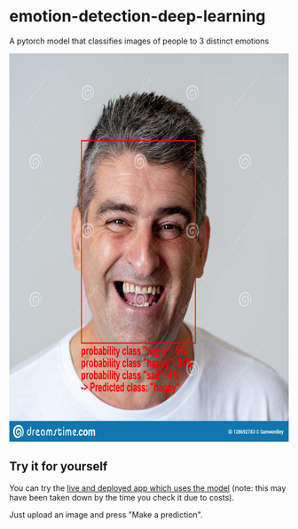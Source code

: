 # emotion-detection-deep-learning
A pytorch model that classifies images of people to 3 distinct emotions

<img src="https://github.com/ttanida/emotion-detection-deep-learning/blob/main/images_for_README/sample_img.jpeg" width="650" height="700" />

## Try it for yourself

You can try the [live and deployed app which uses the model](https://emotion-detection-320415.ew.r.appspot.com/) (note: this may have been taken down by the time you check it due to costs).

Just upload an image and press "Make a prediction".
